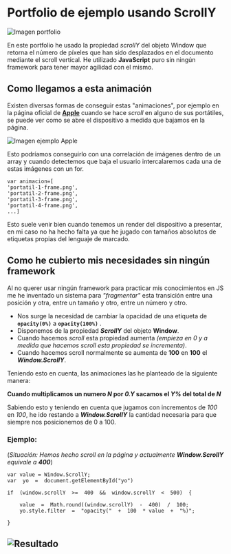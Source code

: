# Portfolio de ejemplo usando ScrollY
![Imagen portfolio](https://i.ibb.co/SxH5rNn/imagen-2022-12-19-130809383.png)

En este portfolio he usado la propiedad _scrollY_ del objeto Window que retorna el número de píxeles que han sido desplazados en el documento mediante el scroll vertical.  He utilizado **JavaScript** puro sin ningún framework para tener mayor agilidad con el mismo.

## Como llegamos a esta animación
Existen diversas formas de conseguir estas "animaciones", por ejemplo en la página oficial de [**Apple**](https://www.apple.com/es/macbook-pro-14-and-16/) cuando se hace _scroll_ en alguno de sus portátiles, se puede ver como se abre el dispositivo a medida que bajamos en la página.

![Imagen ejemplo Apple](https://i.ibb.co/8mxn4SZ/Screenshot-20221219-181159.png)

Esto podríamos conseguirlo con una correlación de imágenes  dentro de un array y cuando detectemos que baja el usuario intercalaremos cada una de estas imágenes con un for.
```
var animacion=[
'portatil-1-frame.png',
'portatil-2-frame.png',
'portatil-3-frame.png',
'portatil-4-frame.png',
...]
```

Esto suele venir bien cuando tenemos un render del dispositivo a presentar, en mi caso no ha hecho falta ya que he jugado con tamaños absolutos de etiquetas propias del lenguaje de marcado.

## Como he cubierto mis necesidades sin ningún framework

Al no querer usar ningún framework para practicar mis conocimientos en JS me he inventado un sistema para _"fragmentar"_ esta transición entre una posición y otra, entre un tamaño y otro, entre un número y otro.

- Nos surge la necesidad de cambiar la opacidad de una etiqueta de **`opacity(0%)`** a **`opacity(100%)`** . 
- Disponemos de la propiedad _**ScrollY**_ del objeto **Window**.
- Cuando hacemos _scroll_ esta propiedad aumenta _(empieza en 0 y a medida que hacemos scroll esta propiedad se incrementa)_.
- Cuando hacemos scroll normalmente se aumenta de **100** en **100** el _**Window.ScrollY**_.

Teniendo esto en cuenta, las animaciones las he planteado de la siguiente manera:

**Cuando multiplicamos un numero _N_ por _0.Y_ sacamos el _Y%_ del total de _N_**

Sabiendo esto y teniendo en cuenta que jugamos con incrementos de _100_ en _100_, he ido restando a _**Window.ScrollY**_ la cantidad necesaria para que siempre nos posicionemos de 0 a 100.

### Ejemplo:
(_Situación: Hemos hecho scroll en la página y actualmente **Window.ScrollY** equivale a **400**_)
```
var value = Window.ScrollY;
var  yo  =  document.getElementById("yo")

if  (window.scrollY  >=  400  &&  window.scrollY  <  500)  {

	value  =  Math.round((window.scrollY)  -  400)  /  100;
	yo.style.filter  =  "opacity("  +  100  * value  +  "%)";

}

```

## ![Resultado](https://ivansaezrodrigo.github.io/Portfolio-concept---Playing-with-ScrollY/)
